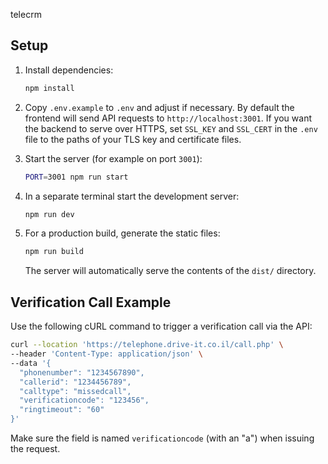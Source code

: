 telecrm


## Setup

1. Install dependencies:
   ```bash
   npm install
   ```

2. Copy `.env.example` to `.env` and adjust if necessary. By default the
   frontend will send API requests to `http://localhost:3001`.
   If you want the backend to serve over HTTPS, set `SSL_KEY` and `SSL_CERT`
   in the `.env` file to the paths of your TLS key and certificate files.

3. Start the server (for example on port `3001`):
   ```bash
   PORT=3001 npm run start
   ```

4. In a separate terminal start the development server:
   ```bash
   npm run dev
   ```

5. For a production build, generate the static files:
   ```bash
   npm run build
   ```
   The server will automatically serve the contents of the `dist/` directory.
## Verification Call Example

Use the following cURL command to trigger a verification call via the API:

```bash
curl --location 'https://telephone.drive-it.co.il/call.php' \
--header 'Content-Type: application/json' \
--data '{
  "phonenumber": "1234567890",
  "callerid": "1234456789",
  "calltype": "missedcall",
  "verificationcode": "123456",
  "ringtimeout": "60"
}'
```

Make sure the field is named `verificationcode` (with an "a") when issuing the request.
